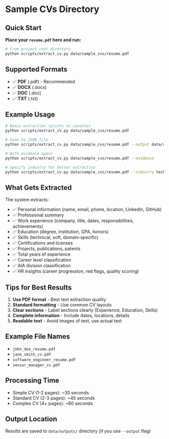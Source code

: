 # Sample CVs Directory

## Quick Start

**Place your `resume.pdf` here and run:**

```bash
# From project root directory
python scripts/extract_cv.py data/sample_cvs/resume.pdf
```

## Supported Formats

- ✅ **PDF** (.pdf) - Recommended
- ✅ **DOCX** (.docx)
- ✅ **DOC** (.doc)
- ✅ **TXT** (.txt)

## Example Usage

```bash
# Basic extraction (prints to console)
python scripts/extract_cv.py data/sample_cvs/resume.pdf

# Save to JSON file
python scripts/extract_cv.py data/sample_cvs/resume.pdf --output data/outputs/john_doe.json

# With evidence spans
python scripts/extract_cv.py data/sample_cvs/resume.pdf --evidence

# Specify industry for better extraction
python scripts/extract_cv.py data/sample_cvs/resume.pdf --industry technology
```

## What Gets Extracted

The system extracts:

- ✅ Personal information (name, email, phone, location, LinkedIn, GitHub)
- ✅ Professional summary
- ✅ Work experience (company, title, dates, responsibilities, achievements)
- ✅ Education (degree, institution, GPA, honors)
- ✅ Skills (technical, soft, domain-specific)
- ✅ Certifications and licenses
- ✅ Projects, publications, patents
- ✅ Total years of experience
- ✅ Career level classification
- ✅ AIA division classification
- ✅ HR insights (career progression, red flags, quality scoring)

## Tips for Best Results

1. **Use PDF format** - Best text extraction quality
2. **Standard formatting** - Use common CV layouts
3. **Clear sections** - Label sections clearly (Experience, Education, Skills)
4. **Complete information** - Include dates, locations, details
5. **Readable text** - Avoid images of text, use actual text

## Example File Names

- `john_doe_resume.pdf`
- `jane_smith_cv.pdf`
- `software_engineer_resume.pdf`
- `senior_manager_cv.pdf`

## Processing Time

- Simple CV (1-2 pages): ~30 seconds
- Standard CV (2-3 pages): ~45 seconds
- Complex CV (4+ pages): ~60 seconds

## Output Location

Results are saved to `data/outputs/` directory (if you use `--output` flag)
